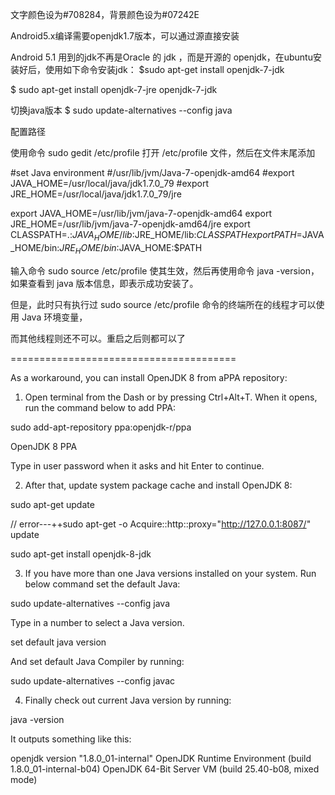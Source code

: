 文字颜色设为#708284，背景颜色设为#07242E


Android5.x编译需要openjdk1.7版本，可以通过源直接安装

Android 5.1 用到的jdk不再是Oracle 的 jdk ，而是开源的 openjdk，在ubuntu安装好后，使用如下命令安装jdk：
$sudo apt-get install openjdk-7-jdk  

 

$ sudo apt-get install openjdk-7-jre openjdk-7-jdk

切换java版本
$ sudo update-alternatives --config java 


配置路径

使用命令 sudo gedit  /etc/profile 打开 /etc/profile 文件，然后在文件末尾添加

#set Java environment
#/usr/lib/jvm/Java-7-openjdk-amd64
#export JAVA_HOME=/usr/local/java/jdk1.7.0_79
#export JRE_HOME=/usr/local/java/jdk1.7.0_79/jre

export JAVA_HOME=/usr/lib/jvm/java-7-openjdk-amd64
export JRE_HOME=/usr/lib/jvm/java-7-openjdk-amd64/jre
export CLASSPATH=.:$JAVA_HOME/lib:$JRE_HOME/lib:$CLASSPATH
export PATH=$JAVA_HOME/bin:$JRE_HOME/bin:$JAVA_HOME:$PATH


输入命令 sudo source /etc/profile 使其生效，然后再使用命令 java -version，如果查看到 java 版本信息，即表示成功安装了。

但是，此时只有执行过 sudo source /etc/profile 命令的终端所在的线程才可以使用 Java 环境变量，

而其他线程则还不可以。重启之后则都可以了


=======================================



As a workaround, you can install OpenJDK 8 from aPPA repository:

1. Open terminal from the Dash or by pressing Ctrl+Alt+T. When it opens, run the command below to add PPA:

sudo add-apt-repository ppa:openjdk-r/ppa

OpenJDK 8 PPA

Type in user password when it asks and hit Enter to continue.

2. After that, update system package cache and install OpenJDK 8:

sudo apt-get update 

// error---++sudo apt-get -o Acquire::http::proxy="http://127.0.0.1:8087/" update

sudo apt-get install openjdk-8-jdk

3. If you have more than one Java versions installed on your system. Run below command set the default Java:

sudo update-alternatives --config java

Type in a number to select a Java version.

set default java version

And set default Java Compiler by running:

sudo update-alternatives --config javac

4. Finally check out current Java version by running:

java -version

It outputs something like this:

openjdk version "1.8.0_01-internal"
OpenJDK Runtime Environment (build 1.8.0_01-internal-b04)
OpenJDK 64-Bit Server VM (build 25.40-b08, mixed mode)
